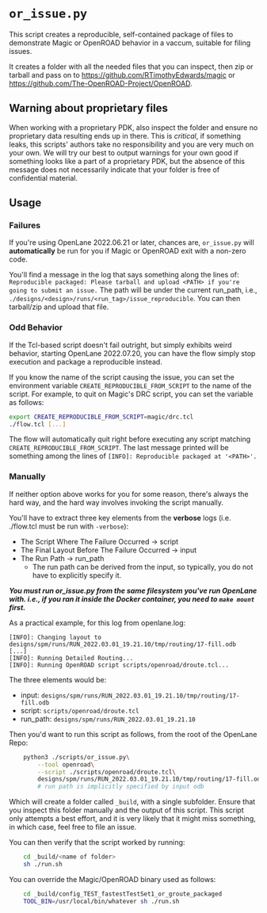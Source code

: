 # `or_issue.py`
This script creates a reproducible, self-contained package of files to demonstrate Magic or OpenROAD behavior in a vaccum, suitable for filing issues.

It creates a folder with all the needed files that you can inspect, then zip or tarball and pass on to https://github.com/RTimothyEdwards/magic or https://github.com/The-OpenROAD-Project/OpenROAD.

## Warning about proprietary files
When working with a proprietary PDK, also inspect the folder and ensure no proprietary data resulting ends up in there. This is *critical*, if something leaks, this scripts' authors take no responsibility and you are very much on your own. We will try our best to output warnings for your own good if something looks like a part of a proprietary PDK, but the absence of this message does not necessarily indicate that your folder is free of confidential material. 

## Usage
### Failures
If you're using OpenLane 2022.06.21 or later, chances are, `or_issue.py` will **automatically** be run for you if Magic or OpenROAD exit with a non-zero code. 

You'll find a message in the log that says something along the lines of: `Reproducible packaged: Please tarball and upload <PATH> if you're going to submit an issue.` The path will be under the current run_path, i.e., `./designs/<design>/runs/<run_tag>/issue_reproducible`. You can then tarball/zip and upload that file.

### Odd Behavior
If the Tcl-based script doesn't fail outright, but simply exhibits weird behavior, starting OpenLane 2022.07.20, you can have the flow simply stop execution and package a reproducible instead.

If you know the name of the script causing the issue, you can set the environment variable `CREATE_REPRODUCIBLE_FROM_SCRIPT` to the name of the script. For example, to quit on Magic's DRC script, you can set the variable as follows:

```bash
export CREATE_REPRODUCIBLE_FROM_SCRIPT=magic/drc.tcl
./flow.tcl [...]
```

The flow will automatically quit right before executing any script matching `CREATE_REPRODUCIBLE_FROM_SCRIPT`. The last message printed will be something among the lines of `[INFO]: Reproducible packaged at '<PATH>'.`

### Manually
If neither option above works for you for some reason, there's always the hard way, and the hard way involves invoking the script manually.

You'll have to extract three key elements from the **verbose** logs (i.e. ./flow.tcl must be run with `-verbose`):
* The Script Where The Failure Occurred -> script
* The Final Layout Before The Failure Occurred -> input
* The Run Path -> run_path
    * The run path can be derived from the input, so typically, you do not have to explicitly specify it.

***You must run or_issue.py from the same filesystem you've run OpenLane with. i.e., if you ran it inside the Docker container, you need to `make mount` first.***

As a practical example, for this log from openlane.log:

```
[INFO]: Changing layout to designs/spm/runs/RUN_2022.03.01_19.21.10/tmp/routing/17-fill.odb
[...]
[INFO]: Running Detailed Routing...
[INFO]: Running OpenROAD script scripts/openroad/droute.tcl...
```

The three elements would be:
* input:    `designs/spm/runs/RUN_2022.03.01_19.21.10/tmp/routing/17-fill.odb`
* script:   `scripts/openroad/droute.tcl`
* run_path: `designs/spm/runs/RUN_2022.03.01_19.21.10`

Then you'd want to run this script as follows, from the root of the OpenLane Repo:
```sh
    python3 ./scripts/or_issue.py\
        --tool openroad\
        --script ./scripts/openroad/droute.tcl\
        designs/spm/runs/RUN_2022.03.01_19.21.10/tmp/routing/17-fill.odb
        # run path is implicitly specified by input odb
```

Which will create a folder called `_build`, with a single subfolder. Ensure that you inspect this folder manually and the output of this script. This script only attempts a best effort, and it is very likely that it might miss something, in which case, feel free to file an issue.

You can then verify that the script worked by running:
```sh
    cd _build/<name of folder>
    sh ./run.sh
```

You can override the Magic/OpenROAD binary used as follows:

```sh
    cd _build/config_TEST_fastestTestSet1_or_groute_packaged
    TOOL_BIN=/usr/local/bin/whatever sh ./run.sh
```
